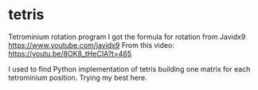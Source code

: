 # tetris
Tetrominium rotation program
I got the formula for rotation from Javidx9
https://www.youtube.com/javidx9
From this video: https://youtu.be/8OK8_tHeCIA?t=465

I used to find Python implementation of tetris building one matrix for each tetrominium position.
Trying my best here.
